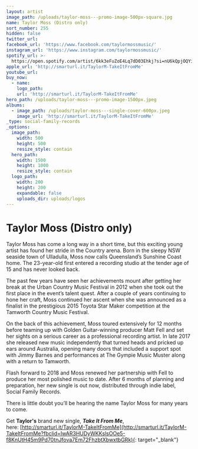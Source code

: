 ```yaml
---
layout: artist
image_path: /uploads/taylor-moss---promo-image-500px-square.jpg
name: Taylor Moss (Distro only)
sort_number: 255
hidden: false
twitter_url:
facebook_url: 'https://www.facebook.com/taylormossmusic/'
instagram_url: 'https://www.instagram.com/taylormossmusic/'
spotify_url: >-
  https://open.spotify.com/artist/6kk3eFuZoE4Lq7dD03Ehkj?si=nU6kQpjOQYi_MTr9CLa7mg
apple_url: 'http://smarturl.it/TaylorM-TakeItFromMe'
youtube_url:
buy_now:
  - name:
    logo_path:
    url: 'http://smarturl.it/TaylorM-TakeItFromMe'
hero_path: /uploads/taylor-moss---promo-image-1500px.jpeg
albums:
  - image_path: /uploads/taylor-moss---single-cover-600px.jpeg
    image_url: 'http://smarturl.it/TaylorM-TakeItFromMe'
_type: social-family-records
_options:
  image_path:
    width: 500
    height: 500
    resize_style: contain
  hero_path:
    width: 1500
    height: 1000
    resize_style: contain
  logo_path:
    width: 200
    height: 200
    expandable: false
    uploads_dir: uploads/logos
---
```


# **Taylor Moss (Distro only)**

Taylor Moss has come a long way in a short time, but this exciting young artist has found her stride in the Country arena. Born in the sleepy NSW seaside town of Ulladulla, Moss now calls Queensland’s Sunshine Coast home. The 23-year-old first entered a recording studio at the tender age of 15 and has never looked back.

The past few years have seen her achievements mount after getting her break at the Urban Country Music Festival in 2012 when she took out the first place in the event’s talent quest. After a couple of years continuing to hone her craft, Moss continued her ascent when she was announced as a finalist in the prestigious 2015 Toyota Star Maker competition at the Tamworth Country Music Festival.

On the back of this achievement, Moss toured extensively for 12 months before teaming up with Golden Guitar-winning producer Matt Fell and set her sights on a serious career as a professional recording artist. In late 2017 she released new music independently that turned heads and pricked up ears around Australia, opening many doors that included a support spot with Jimmy Barnes and performances at The Gympie Music Muster along with a return to Tamworth.

Flash forward to 2018 and Moss renewed her partnership with Fell to produce her most polished music to date. After 6 months of planning and preparation, her new single is out now, distributed through indie label, Social Family Records.

There is little doubt you’ll be hearing the name Taylor Moss for many years to come.

Get **Taylor's** brand new single, ***Take It From Me***, here:&nbsp;[http://smarturl.it/TaylorM-TakeItFromMe](http://smarturl.it/TaylorM-TakeItFromMe?fbclid=IwAR3HUDyWKKslsOOe5-f8KnUtH45m9Pd70tnJfova7Em72FhzbtXbwxtbGRk){: target="_blank"}